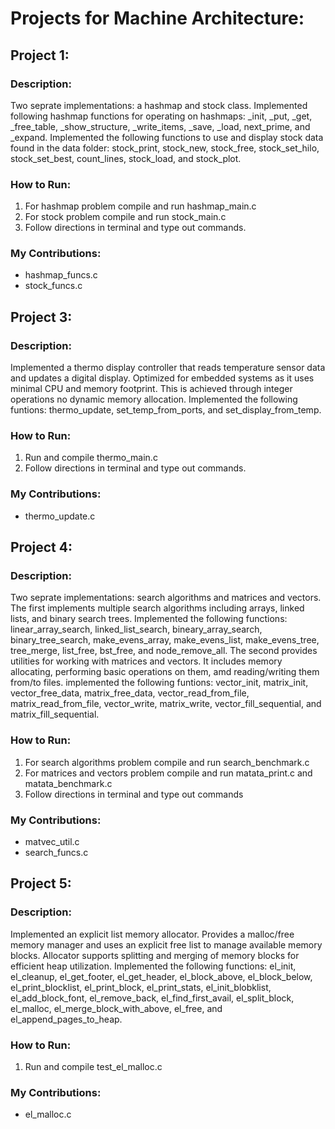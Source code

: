 # Projects for Machine Architecture:

## Project 1: 

  ### Description: 
  Two seprate implementations: a hashmap and stock class. Implemented following hashmap functions for operating on hashmaps: _init,
  _put, _get, _free_table, _show_structure, _write_items, _save, _load, next_prime, and _expand. Implemented the following functions to use and 
  display stock data found in the data folder: stock_print, stock_new, stock_free, stock_set_hilo, stock_set_best, count_lines, stock_load, and
  stock_plot.

  ### How to Run: 
  1. For hashmap problem compile and run hashmap_main.c
  2. For stock problem compile and run stock_main.c
  3. Follow directions in terminal and type out commands. 

  ### My Contributions: 
  - hashmap_funcs.c
  - stock_funcs.c

## Project 3:

  ### Description:
  Implemented a thermo display controller that reads temperature sensor data and updates a digital display. Optimized for embedded
  systems as it uses minimal CPU and memory footprint. This is achieved through integer operations no dynamic memory allocation. Implemented the
  following funtions: thermo_update, set_temp_from_ports, and set_display_from_temp.

  ### How to Run: 
  1. Run and compile thermo_main.c
  2. Follow directions in terminal and type out commands.

  ### My Contributions: 
  - thermo_update.c

## Project 4:

  ### Description:
  Two seprate implementations: search algorithms and matrices and vectors. The first implements multiple search algorithms including
  arrays, linked lists, and binary search trees. Implemented the following functions: linear_array_search, linked_list_search, bineary_array_search, 
  binary_tree_search, make_evens_array, make_evens_list, make_evens_tree, tree_merge, list_free, bst_free, and node_remove_all. The second provides 
  utilities for working with matrices and vectors. It includes memory allocating, performing basic operations on them, amd reading/writing them from/to
  files. implemented the following funtions: vector_init, matrix_init, vector_free_data, matrix_free_data, vector_read_from_file, matrix_read_from_file,
  vector_write, matrix_write, vector_fill_sequential, and matrix_fill_sequential.

  ### How to Run: 
  1. For search algorithms problem compile and run search_benchmark.c
  2. For matrices and vectors problem compile and run matata_print.c and matata_benchmark.c
  3. Follow directions in terminal and type out commands

  ### My Contributions: 
  - matvec_util.c
  - search_funcs.c

## Project 5:

  ### Description:
  Implemented an explicit list memory allocator. Provides a malloc/free memory manager and uses an explicit free list to manage available 
  memory blocks. Allocator supports splitting and merging of memory blocks for efficient heap utilization. Implemented the following functions: el_init,
  el_cleanup, el_get_footer, el_get_header, el_block_above, el_block_below, el_print_blocklist, el_print_block, el_print_stats, el_init_blobklist, 
  el_add_block_font, el_remove_back, el_find_first_avail, el_split_block, el_malloc, el_merge_block_with_above, el_free, and el_append_pages_to_heap.

  ### How to Run: 
  1. Run and compile test_el_malloc.c

  ### My Contributions: 
  - el_malloc.c
